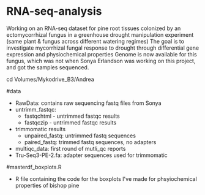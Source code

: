 # RNA-seq-analysis
Working on an RNA-seq dataset for pine root tissues colonized by an ectomycorrhizal fungus in a greenhouse drought manipulation experiment (same plant & fungus across different watering regimes)
The goal is to investigate mycorrhizal fungal response to drought through differential gene expression and physiochemical properties 
Genome is now available for this fungus, which was not when Sonya Erlandson was working on this project, and got the samples sequenced. 

cd Volumes/Mykodrive_B3/Andrea


#data 
- RawData: contains raw sequencing fastq files from Sonya
- untrimm_fastqc:
  - fastqchtml - untrimmed fastqc results
  - fastqczip - untrimmed fastqc results
- trimmomatic results
  - unpaired_fastq: untrimmed fastq sequences
  - paired_fastq: trimmed fastq sequences, no adapters
- multiqc_data: first round of mutli_qc reports
- Tru-Seq3-PE-2.fa: adapter sequences used for trimmomatic



#masterdf_boxplots.R 
- R file containing the code for the boxplots I've made for phsyiochemical properties of bishop pine





